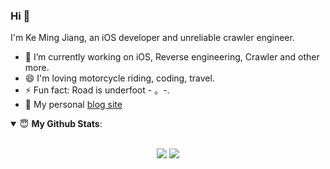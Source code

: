 ### Hi 👏
I'm Ke Ming Jiang, an iOS developer and unreliable crawler engineer.
* 🔭 I’m currently working on iOS, Reverse engineering, Crawler and other more.
* 😄 I'm loving motorcycle riding, coding, travel.
* ⚡ Fun fact: Road is underfoot - 。-.
* 👋 My personal [blog site](https://www.sayhelloworld.blog)
<!--
**SilverFruity/SilverFruity** is a ✨ _special_ ✨ repository because its `README.md` (this file) appears on your GitHub profile.

Here are some ideas to get you started:
- 🔭 I’m currently working on ...
- 🌱 I’m currently learning ...
- 👯 I’m looking to collaborate on ...
- 🤔 I’m looking for help with ...
- 💬 Ask me about ...
- 📫 How to reach me: ...
- 😄 Pronouns: ...
- ⚡ Fun fact: ...
-->

<details open>
 <summary> 😇 <b>My Github Stats</b>: </summary>
<br>
<p align = "center">
  <img src = "https://github-readme-stats.vercel.app/api?username=SilverFruity&show_icons=true&theme=calm&line_height=33&hide_border=true&count_private=true">
  <img src = "https://github-readme-stats.vercel.app/api/top-langs/?username=SilverFruity&theme=calm&hide_border=true">
</p>
</details>

